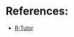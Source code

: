 # References:

+ [R-Tutor][1]

[1]: http://www.r-tutor.com/r-introduction "R-Tutor: R-Tutorial "
[2]: http://roger.. "Book by Roger"
[3]: http://coursera.org "Course by Roger"